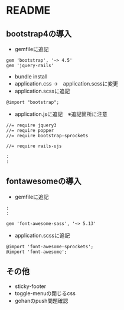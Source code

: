 # README

## bootstrap4の導入
- gemfileに追記
```
gem 'bootstrap', '~> 4.5'
gem 'jquery-rails'
```
- bundle install
- application.css →　application.scssに変更
- application.scssに追記
```
@import "bootstrap";
```
- application.jsに追記　※追記箇所に注意
```
//= require jquery3
//= require popper
//= require bootstrap-sprockets

//= require rails-ujs

:
:

```

## fontawesomeの導入
- gemfileに追記
```
:
:

gem 'font-awesome-sass', '~> 5.13'
```
- application.scssに追記

```
@import 'font-awesome-sprockets';
@import 'font-awesome';
```

## その他
- sticky-footer
- toggle-menuの閉じるcss
- gohanのpush問題確認